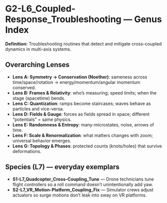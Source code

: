 # G2-L6_Coupled-Response_Troubleshooting — Genus Index
**Definition:** Troubleshooting routines that detect and mitigate cross-coupled dynamics in multi-axis systems.

## Overarching Lenses

- **Lens A: Symmetry -> Conservation (Noether)**: sameness across time/space/rotation → energy/momentum/angular momentum conserved.
- **Lens B: Frames & Relativity**: who’s measuring; speed limits; when the stage (spacetime) bends.
- **Lens C: Quantization**: ramps become staircases; waves behave as particles and vice-versa.
- **Lens D: Fields & Gauge**: forces as fields spread in space; different “potentials” = same physics.
- **Lens E: Randomness & Entropy**: many-microstates, noise, arrows of time.
- **Lens F: Scale & Renormalization**: what matters changes with zoom; universal behavior emerges.
- **Lens G: Topology & Phases**: protected counts (knots/holes) that survive deformations.

## Species (L7) — everyday exemplars
- **S1-L7_Quadcopter_Cross-Coupling_Tune** — Drone technicians tune flight controllers so a roll command doesn’t unintentionally add yaw.
- **S2-L7_VR_Motion-Platform_Coupling_Fix** — Simulator crews adjust actuators so surge motions don’t leak into sway on VR platforms.
